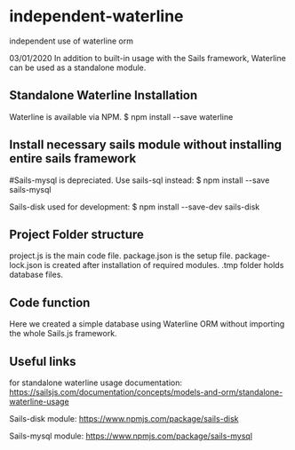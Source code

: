 # independent-waterline
independent use of waterline orm

03/01/2020
In addition to built-in usage with the Sails framework, Waterline can be used as a standalone module.

## Standalone Waterline Installation
Waterline is available via NPM.
$ npm install --save waterline

## Install necessary sails module without installing entire sails framework
#Sails-mysql is depreciated. Use sails-sql instead:
$ npm install --save sails-mysql

Sails-disk used for development:
$ npm install --save-dev sails-disk

## Project Folder structure
project.js is the main code file.
package.json is the setup file.
package-lock.json is created after installation of required modules.
.tmp folder holds database files.

## Code function
Here we created a simple database using Waterline ORM without importing the whole Sails.js framework.

## Useful links

for standalone waterline usage documentation:
https://sailsjs.com/documentation/concepts/models-and-orm/standalone-waterline-usage

Sails-disk module:
https://www.npmjs.com/package/sails-disk

Sails-mysql module:
https://www.npmjs.com/package/sails-mysql



